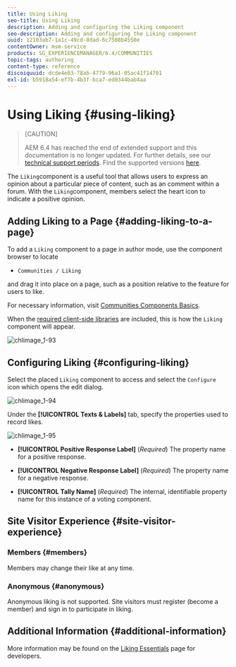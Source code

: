 ```yaml
---
title: Using Liking
seo-title: Using Liking
description: Adding and configuring the Liking component
seo-description: Adding and configuring the Liking component
uuid: 12103ab7-1a1c-49cd-8dad-6c7508b4550e
contentOwner: msm-service
products: SG_EXPERIENCEMANAGER/6.4/COMMUNITIES
topic-tags: authoring
content-type: reference
discoiquuid: dcde4e03-78ab-4779-96a1-05ac41f14701
exl-id: b5918a54-ef7b-4b3f-bca7-ed0344bab4aa
---
```

# Using Liking {#using-liking}

>[CAUTION]
>
>AEM 6.4 has reached the end of extended support and this documentation is no longer updated. For further details, see our [technical support periods](https://helpx.adobe.com/support/programs/eol-matrix.html). Find the supported versions [here](https://experienceleague.adobe.com/docs/).

The `Liking`component is a useful tool that allows users to express an opinion about a particular piece of content, such as an comment within a forum. With the `Liking`component, members select the heart icon to indicate a positive opinion.

## Adding Liking to a Page {#adding-liking-to-a-page}

To add a `Liking` component to a page in author mode, use the component browser to locate

* `Communities / Liking`

and drag it into place on a page, such as a position relative to the feature for users to like.

For necessary information, visit [Communities Components Basics](basics.md).

When the [required client-side libraries](essentials-liking.md#essentials-for-client-side) are included, this is how the `Liking` component will appear.

![chlimage_1-93](assets/chlimage_1-93.png)

## Configuring Liking {#configuring-liking}

Select the placed `Liking` component to access and select the `Configure` icon which opens the edit dialog.

![chlimage_1-94](assets/chlimage_1-94.png)

Under the **[!UICONTROL Texts & Labels]** tab, specify the properties used to record likes.

![chlimage_1-95](assets/chlimage_1-95.png)

* **[!UICONTROL Positive Response Label]** 
  (*Required*) The property name for a positive response.

* **[!UICONTROL Negative Response Label]** 
  (*Required*) The property name for a negative response.

* **[!UICONTROL Tally Name]** 
  (*Required*) The internal, identifiable property name for this instance of a voting component.

## Site Visitor Experience {#site-visitor-experience}

### Members {#members}

Members may change their like at any time.

### Anonymous {#anonymous}

Anonymous liking is not supported. Site visitors must register (become a member) and sign in to participate in liking.

## Additional Information {#additional-information}

More information may be found on the [Liking Essentials](essentials-liking.md) page for developers.
